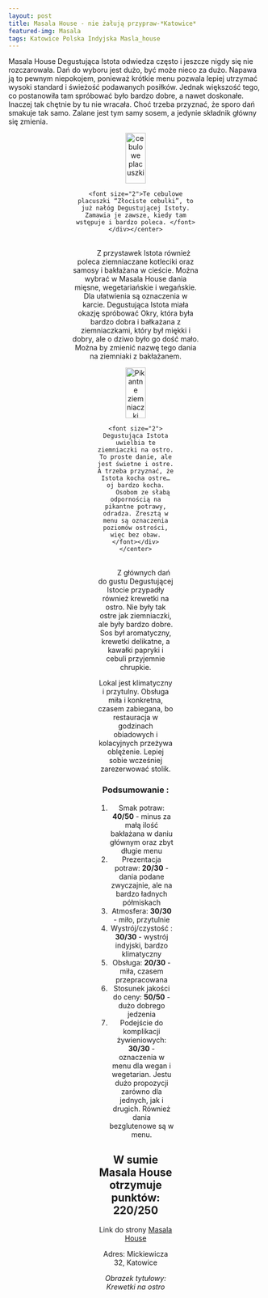 ```yaml
---
layout: post
title: Masala House - nie żałują przypraw-*Katowice*
featured-img: Masala
tags: Katowice Polska Indyjska Masla_house
---
```



Masala House Degustująca Istota odwiedza często i jeszcze nigdy się nie rozczarowała.
Dań do wyboru jest dużo, być może nieco za dużo. Napawa ją to pewnym niepokojem, ponieważ krótkie menu pozwala lepiej utrzymać wysoki standard i świeżość podawanych posiłków.
Jednak większość tego, co postanowiła tam spróbować było bardzo dobre, a nawet doskonałe. Inaczej tak chętnie by tu nie wracała.
Choć trzeba przyznać, że sporo dań smakuje tak samo. Zalane jest tym samy sosem, a jedynie składnik główny się zmienia.

<center><div style="width:50%"> <img src="{{site.url}}/assets/img/posts/cebulowe.jpg" alt="cebulowe placuszki" height="100px" width="40px" />

    <font size="2">Te cebulowe placuszki “Złociste cebulki”, to już nałóg Degustującej Istoty. Zamawia je zawsze, kiedy tam wstępuje i bardzo poleca. </font></div></center>
<br />&ensp;&ensp;&ensp;&ensp;
Z przystawek Istota również poleca ziemniaczane kotleciki oraz samosy i bakłażana w cieście.
Można wybrać w Masala House dania mięsne, wegetariańskie i wegańskie. Dla ułatwienia są oznaczenia w karcie.
Degustująca Istota miała okazję spróbować Okry, która była bardzo dobra i bałkażana z ziemniaczkami, który był miękki i dobry, ale o dziwo było go dość mało.
Można by zmienić nazwę tego dania na ziemniaki z bakłażanem.

<center><div style="width:60%"> <img src="{{site.url}}/assets/img/posts/pikantne_ziemniaczki.jpg" alt="Pikantne ziemniaczki" height="100px" width="40px" />

    <font size="2"> Degustująca Istota uwielbia te ziemniaczki na ostro. To proste danie, ale jest świetne i ostre. A trzeba przyznać, że Istota kocha ostre… oj bardzo kocha.
        Osobom ze słabą odpornością na pikantne potrawy, odradza. Zresztą w menu są oznaczenia poziomów ostrości, więc bez obaw.
    </font></div></center>
<br />&ensp;&ensp;&ensp;&ensp;
Z głównych dań do gustu Degustującej Istocie przypadły również krewetki na ostro. Nie były tak ostre jak ziemniaczki, ale były bardzo dobre.
Sos był aromatyczny, krewetki delikatne, a kawałki papryki i cebuli przyjemnie chrupkie.

Lokal jest klimatyczny i przytulny. Obsługa miła i konkretna, czasem zabiegana, bo restauracja w godzinach obiadowych i kolacyjnych przeżywa oblężenie.
Lepiej sobie wcześniej zarezerwować stolik.



### Podsumowanie :

1. Smak potraw: **40/50** - minus za małą ilość bakłażana w daniu głównym oraz zbyt długie menu
2. Prezentacja potraw: **20/30** - dania podane zwyczajnie, ale na bardzo ładnych półmiskach
3. Atmosfera: **30/30** - miło, przytulnie
4. Wystrój/czystość : **30/30** - wystrój indyjski, bardzo klimatyczny
5. Obsługa: **20/30** - miła, czasem przepracowana
6. Stosunek jakości do ceny: **50/50** - dużo dobrego jedzenia
7. Podejście do komplikacji żywieniowych: **30/30** - oznaczenia w menu dla wegan i wegetarian. Jestu dużo propozycji zarówno dla jednych, jak i drugich. Również dania bezglutenowe są w menu.


## W sumie Masala House otrzymuje punktów: **220/250**
Link do strony [Masala House]

Adres:
Mickiewicza 32, Katowice

_Obrazek tytułowy: Krewetki na ostro_

[Masala House]: http://katowice.masalahouse.eu/



